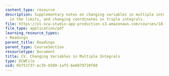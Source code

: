 ```yaml
---
content_type: resource
description: Supplementary notes on changing variables in multiple integrals, putting
  in the limits, and changing coordinates in triple integrals.
file: https://ol-ocw-studio-app-production.s3.amazonaws.com/courses/18-02-multivariable-calculus-fall-2007/05f51f37ac3bb5801af56e6879728f68_multipl_integrls.pdf
file_type: application/pdf
learning_resource_types:
- Readings
parent_title: Readings
parent_type: CourseSection
resourcetype: Document
title: CV. Changing Variables in Multiple Integrals
type: OCWFile
uid: 05f51f37-ac3b-b580-1af5-6e6879728f68
---
```

